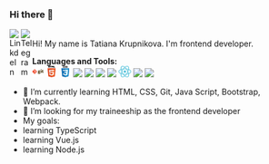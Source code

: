 ### Hi there 👋
<a href="https://www.linkedin.com/in/tanianakrupnikova">
  <img align="left" alt="LinkdeIn" width="20px" src="https://upload.wikimedia.org/wikipedia/commons/8/81/LinkedIn_icon.svg" />
</a>
<a href="https://t.me/Redhead_pik">
  <img align="left" alt="Telegram" width="20px" src="https://github.com/telegramdesktop/tdesktop/blob/dev/Telegram/Resources/art/icon32.png" />
</a>

<br>
Hi! My name is Tatiana Krupnikova. I'm frontend developer.
<br>

**Languages and Tools:**  
<code><img height="20" src="https://raw.githubusercontent.com/github/explore/80688e429a7d4ef2fca1e82350fe8e3517d3494d/topics/git/git.png"></code>
<code><img height="20" src="https://raw.githubusercontent.com/github/explore/80688e429a7d4ef2fca1e82350fe8e3517d3494d/topics/html/html.png"></code>
<code><img height="20" src="https://raw.githubusercontent.com/github/explore/80688e429a7d4ef2fca1e82350fe8e3517d3494d/topics/css/css.png"></code>
<code><img height="20" src="https://upload.wikimedia.org/wikipedia/commons/9/99/Unofficial_JavaScript_logo_2.svg"></code>
<code><img height="20" src="https://upload.wikimedia.org/wikipedia/commons/b/b2/Bootstrap_logo.svg"></code>
<code><img height="20" src="https://github.com/webpack/media/blob/master/logo/icon.png"></code>
<code><img height="20" src="https://github.com/vitejs/vite/blob/main/docs/images/vite.svg"></code>
<code><img height="20" src="https://github.com/reactjs/react.dev/blob/main/public/images/brand/logo_dark.svg"></code>
<code><img height="20" src="https://github.com/reduxjs/redux/blob/master/logo/logo.png"></code>
<code><img height="20" src="https://github.com/mobxjs/mobx/blob/main/website/static/img/mobx.png"></code>





- 🌱 I’m currently learning HTML, CSS, Git, Java Script, Bootstrap, Webpack.
- 🤔 I’m looking for my traineeship as the frontend developer
- My goals:
- learning TypeScript
- learning Vue.js
- learning Node.js

